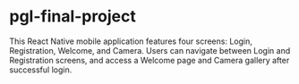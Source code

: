 # pgl-final-project
This React Native mobile application features four screens: Login, Registration, Welcome, and Camera. Users can navigate between Login and Registration screens, and access a Welcome page and Camera gallery after successful login.

